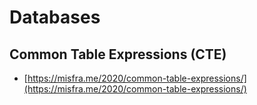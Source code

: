 # Databases

## Common Table Expressions (CTE)

- [https://misfra.me/2020/common-table-expressions/](https://misfra.me/2020/common-table-expressions/)
